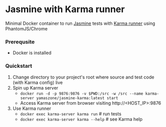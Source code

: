 # Jasmine with Karma runner
Minimal Docker container to run [Jasmine](https://jasmine.github.io/) tests with [Karma runner](https://github.com/karma-runner/karma) using PhantomJS/Chrome

### Prerequsite
- Docker is installed

### Quickstart
1. Change directory to your project's root where source and test code (with Karma config) live
2. Spin up Karma server
    - `docker run -d -p 9876:9876 -v $PWD:/src -w /src --name karma-server yamaszone/jasmine-karma:latest start`
    - Access Karma server from browser visiting http://<HOST_IP>:9876
3. Use Karma runner
    - `docker exec karma-server karma run` # run tests
    - `docker exec karma-server karma --help` # see Karma help

